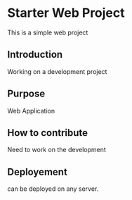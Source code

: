 # Starter Web Project

This is  a simple web project

## Introduction

Working on a development project

## Purpose

Web Application

## How to contribute

Need to work on the development

## Deployement

can be deployed on any server.

